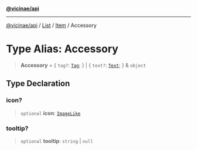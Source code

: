 [**@vicinae/api**](../../../../../../README.md)

***

[@vicinae/api](../../../../../../README.md) / [List](../../../README.md) / [Item](../README.md) / Accessory

# Type Alias: Accessory

> **Accessory** = \{ `tag?`: [`Tag`](Tag.md); \} \| \{ `text?`: [`Text`](Text.md); \} & `object`

## Type Declaration

### icon?

> `optional` **icon**: [`ImageLike`](../../../../Image/type-aliases/ImageLike.md)

### tooltip?

> `optional` **tooltip**: `string` \| `null`
